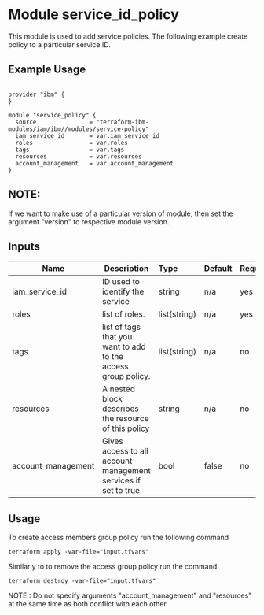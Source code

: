 # Module service_id_policy

This module is used to add service policies. The following example create policy to a particular service ID.

## Example Usage
```

provider "ibm" {
}

module "service_policy" {
  source               = "terraform-ibm-modules/iam/ibm//modules/service-policy"
  iam_service_id       = var.iam_service_id
  roles                = var.roles
  tags                 = var.tags
  resources            = var.resources
  account_management   = var.account_management
}

```
## NOTE: 

If we want to make use of a particular version of module, then set the argument "version" to respective module version.

## Inputs

| Name               | Description                                                      | Type         | Default | Required |
|--------------------|------------------------------------------------------------------|:-------------|:------- |:---------|
| iam_service_id     | ID used to identify the service                                  | string       | n/a     | yes      |
| roles              | list of roles.                                                   | list(string) | n/a     | yes      |
| tags               | list of tags that you want to add to the access group policy.    | list(string) | n/a     | no       |
| resources          | A nested block describes the resource of this policy             | string       | n/a     | no       |
| account_management | Gives access to all account management services if set to true   | bool         | false   | no       |

## Usage

To create access members group policy run the following command

  `terraform apply -var-file="input.tfvars"`

Similarly to to remove the access group policy run the command

   `terraform destroy -var-file="input.tfvars"`
   

NOTE : Do not specify arguments "account_management" and "resources" at the same time as both conflict with each other.


